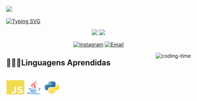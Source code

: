 
<img src=https://i.pinimg.com/564x/bf/9c/33/bf9c33c86b4c8089b08a26316adef79a.jpg>

[![Typing SVG](https://readme-typing-svg.herokuapp.com/?color=B22222&size=35&center=true&vCenter=true&width=1000&lines=HI!,+My+name+is+Camila+Braúna;I'm+16+years+old;I'm+from+Brazil:%29)](https://git.io/typing-svg)


<div align="center">  
  <img  height="150em" src="https://github-readme-stats.vercel.app/api?username=Cam1ss&show_icons=true&theme=kacho_ga&include_all_commits=true&count_private=true"/>
  <img height="150em" src="https://github-readme-stats.vercel.app/api/top-langs/?username=Cam1ss&layout=compact&langs_count=16&theme=kacho_ga"/>

[![Instagram](https://img.shields.io/badge/Instagram-E4405F?style=for-the-badge&logo=instagram&logoColor=white)](https://instagram.com/jessi_kaa01)
[![Email](https://img.shields.io/badge/Gmail-D14836?style=for-the-badge&logo=gmail&logoColor=white)](mailto:git9codi@gmail.com)

<img align="right" height="150" alt="coding-time" src="https://user-images.githubusercontent.com/125037138/218316490-3707a0f6-7111-4a49-bf37-261551580f02.gif">
</div>
  
  
## 👩🏽‍💻Linguagens Aprendidas
  <div style="display: inline_block"><br>
    <img align="left" height="40" width="50" alt="js-icon"  src="https://raw.githubusercontent.com/devicons/devicon/master/icons/javascript/javascript-plain.svg">
    <img align="left" height="40" width="50" alt="java-icon" src="https://raw.githubusercontent.com/devicons/devicon/master/icons/java/java-original.svg">
    <img align="left" height="40" width="50" src="https://raw.githubusercontent.com/devicons/devicon/master/icons/python/python-original.svg">
    
     
  

